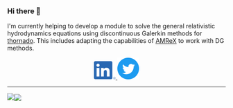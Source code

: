 ### Hi there 👋
I'm currently helping to develop a module to solve the general relativistic hydrodynamics equations using discontinuous Galerkin methods for [thornado](https://www.github.com/endeve/thornado). This includes adapting the capabilities of [AMReX](https://www.github.com/AMReX-Codes/amrex) to work with DG methods.

<p align="center">  

  <a href="https://www.linkedin.com/in/samueljdunham/">
    <img src="https://raw.githubusercontent.com/dunhamsj/dunhamsj/main/images/linkedin.png" alt="Samuel J Dunham | LinkedIn" width="50px"/>
  </a>
  
  <a href="https://www.twitter.com/AstroDunham">
    <img src="https://raw.githubusercontent.com/dunhamsj/dunhamsj/main/images/twitter.png" alt="Samuel J Dunham | Twitter" width="50px"/>
  </a>

</p>

***

<img align="left" src="https://github-readme-stats.vercel.app/api/top-langs/?username=dunhamsj&theme=vue"/>
<img align="center" src="https://github-readme-stats.vercel.app/api?username=dunhamsj&theme=vue"/>

<!--
**dunhamsj/dunhamsj** is a ✨ _special_ ✨ repository because its `README.md` (this file) appears on your GitHub profile.

Here are some ideas to get you started:

- 🔭 I’m currently working on ...
- 🌱 I’m currently learning ...
- 👯 I’m looking to collaborate on ...
- 🤔 I’m looking for help with ...
- 💬 Ask me about ...
- 📫 How to reach me: ...
- 😄 Pronouns: ...
- ⚡ Fun fact: ...
-->
